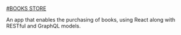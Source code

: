[#BOOKS STORE](https://booksstore-react.herokuapp.com/shop/products/all/1)

An app that enables the purchasing of books, using React along with RESTful and GraphQL models.